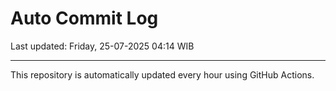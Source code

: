 # Auto Commit Log

Last updated: Friday, 25-07-2025 04:14 WIB

---

This repository is automatically updated every hour using GitHub Actions.
